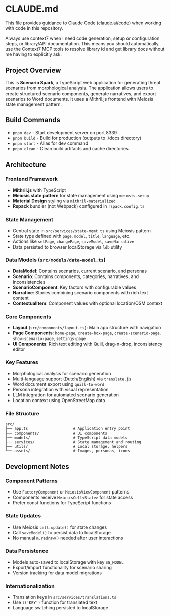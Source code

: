 # CLAUDE.md

This file provides guidance to Claude Code (claude.ai/code) when working with code in this repository.

Always use context7 when I need code generation, setup or configuration steps, or
library/API documentation. This means you should automatically use the Context7 MCP
tools to resolve library id and get library docs without me having to explicitly ask.

## Project Overview

This is **Scenario Spark**, a TypeScript web application for generating threat scenarios from morphological analysis. The application allows users to create structured scenario components, generate narratives, and export scenarios to Word documents. It uses a Mithril.js frontend with Meiosis state management pattern.

## Build Commands

- `pnpm dev` - Start development server on port 8339
- `pnpm build` - Build for production (outputs to ./docs directory)
- `pnpm start` - Alias for dev command
- `pnpm clean` - Clean build artifacts and cache directories

## Architecture

### Frontend Framework
- **Mithril.js** with TypeScript
- **Meiosis state pattern** for state management using `meiosis-setup`
- **Material Design** styling via `mithril-materialized`
- **Rspack** bundler (not Webpack) configured in `rspack.config.ts`

### State Management
- Central state in `src/services/state-mgmt.ts` using Meiosis pattern
- State type defined with `page`, `model`, `title`, `language`, etc.
- Actions like `setPage`, `changePage`, `saveModel`, `saveNarrative`
- Data persisted to browser localStorage via `ldb` utility

### Data Models (`src/models/data-model.ts`)
- **DataModel**: Contains scenarios, current scenario, and personas
- **Scenario**: Contains components, categories, narratives, and inconsistencies
- **ScenarioComponent**: Key factors with configurable values
- **Narrative**: Stories combining scenario components with rich text content
- **ContextualItem**: Component values with optional location/OSM context

### Core Components
- **Layout** (`src/components/layout.ts`): Main app structure with navigation
- **Page Components**: `home-page`, `create-box-page`, `create-scenario-page`, `show-scenario-page`, `settings-page`
- **UI Components**: Rich text editing with Quill, drag-n-drop, inconsistency editor

### Key Features
- Morphological analysis for scenario generation
- Multi-language support (Dutch/English) via `translate.js`
- Word document export using `quill-to-word`
- Persona integration with visual representation
- LLM integration for automated scenario generation
- Location context using OpenStreetMap data

### File Structure
```
src/
├── app.ts                    # Application entry point
├── components/               # UI components
├── models/                   # TypeScript data models
├── services/                 # State management and routing
├── utils/                    # Local storage, helpers
└── assets/                   # Images, personas, icons
```

## Development Notes

### Component Patterns
- Use `FactoryComponent` or `MeiosisViewComponent` patterns
- Components receive `MeiosisCell<State>` for state access
- Prefer const functions for TypeScript functions

### State Updates
- Use Meiosis `cell.update()` for state changes
- Call `saveModel()` to persist data to localStorage
- No manual `m.redraw()` needed after user interactions

### Data Persistence
- Models auto-saved to localStorage with key `SG_MODEL`
- Export/import functionality for scenario sharing
- Version tracking for data model migrations

### Internationalization
- Translation keys in `src/services/translations.ts`
- Use `t('KEY')` function for translated text
- Language switching persisted to localStorage
